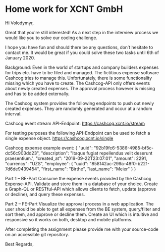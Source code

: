 # Home work for XCNT GmbH

Hi Volodymyr,

Great that you're still interested! As a next step in the interview process we would like you to solve our coding challenge.

I hope you have fun and should there be any questions, don’t hesitate to contact me.
It would be great if you could solve these two tasks until 6th of January 2020.

Background:
Even in the world of startups and company builders expenses for trips etc. have to be filed and managed.
The fictitious expense software Cashcog tries to manage this. Unfortunately, there is some functionality missing which you have to create.
The Cashcog-API only offers events about newly created expenses. The approval process however is missing and has to be added externally.

The Cashcog system provides the following endpoints to push out newly created expenses.
They are randomly generated and occur at a random interval.

Cashcog event stream API-Endpoint:
https://cashcog.xcnt.io/stream

For testing purposes the following API-Endpoint can be used to fetch a single expense object.
https://cashcog.xcnt.io/single

Cashcog expense example event:
{
"uuid": "92b19fc6-5386-4985-bf5c-dc56c903dd23",
"description": "Itaque fugiat repellendus velit deserunt praesentium.",
"created_at": "2019-09-22T23:07:01",
"amount": 2291,
"currency": "UZS",
"employee": {
"uuid": "858142ac-299a-48f0-b221-7d6de9439454",
"first_name": "Birthe",
"last_name": “Meier"
}
}

Part 1 – BE-Part
Consume the expense events provided by the Cashcog Expense-API. Validate and store them in a database of your choice.
Create a Graph-QL or RESTful-API which allows clients to fetch, update (approve or decline), and query these expenses.

Part 2 – FE-Part
Visualize the approval process in a web application. The user should be able to get all expenses from the BE system, query/filter
and sort them, and approve or decline them. Create an UI which is intuitive and responsive so it works on both, desktop and mobile platforms.

After completing the assignment please provide me with your source-code on an accessible git repository.

Best Regards,
